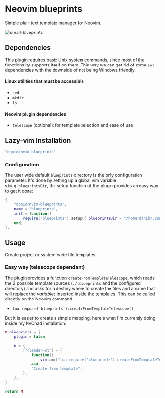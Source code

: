 # Neovim blueprints

Simple plain text template manager for Neovim.

![small-blueprints](https://github.com/dqnid/nvim-blueprints/assets/85947178/7ab74345-fbe4-4e2a-9519-3a88b03f58af)

## Dependencies

This plugin requires basic Unix system commands, since most of the functionality supports itself on them. This way we can get rid of some `Lua` dependencies with the downside of not being Windows friendly.

#### Linux utilities that must be accessible

- `sed`
- `mkdir`
- `ls`

#### Neovim plugin dependencies

- `telescope` (optional): for template selection and ease of use

## Lazy-vim Installation

```lua
"dqnid/nvim-blueprints"
```

### Configuration

The user wide default `blueprints` directory is the only configuration parameter. It's done by setting up a global vim variable `vim.g.blueprintsDir`, the setup function of the plugin provides an easy way to get it done:

```lua
{
	"dqnid/nvim-blueprints",
	name = "blueprints",
	init = function()
		require("blueprints").setup({ blueprintsDir = "/home/danih/.config/nvim/blueprints" })
	end,
},
```

## Usage

Create project or system-wide file templates.

### Easy way (telescope dependant)

The plugin provides a function `createFromTemplateTelescope`, which reads the 2 possible template sources (`./.blueprints` and the configured directory) and asks for a destiny where to create the files and a name that will replace the _variables_ inserted inside the templates.
This can be called directly on the Neovim command:

- `lua require('blueprints').createFromTemplateTelescope()`

But it is easier to create a simple mapping, here's what I'm currently doing inside my NvChad installation:

```lua
M.blueprints = {
	plugin = false,

	n = {
		["<leader>ct"] = {
			function()
				vim.cmd("lua require('blueprints').createFromTemplateTelescope()")
			end,
			"Create from template",
		},
	},
}

return M
```
